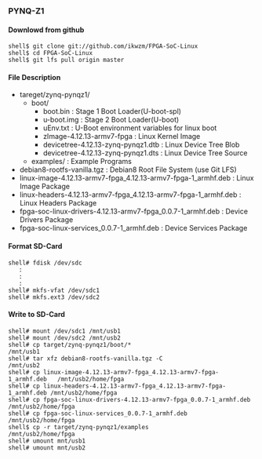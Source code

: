 ### PYNQ-Z1

#### Downlowd from github

```
shell$ git clone git://github.com/ikwzm/FPGA-SoC-Linux
shell$ cd FPGA-SoC-Linux
shell$ git lfs pull origin master
```

#### File Description

 * tareget/zynq-pynqz1/
   + boot/
     - boot.bin                                                    : Stage 1 Boot Loader(U-boot-spl)
     - u-boot.img                                                  : Stage 2 Boot Loader(U-boot)
     - uEnv.txt                                                    : U-Boot environment variables for linux boot
     - zImage-4.12.13-armv7-fpga                                   : Linux Kernel Image       
     - devicetree-4.12.13-zynq-pynqz1.dtb                          : Linux Device Tree Blob   
     - devicetree-4.12.13-zynq-pynqz1.dts                          : Linux Device Tree Source
   + examples/                                                     : Example Programs
 * debian8-rootfs-vanilla.tgz                                      : Debian8 Root File System (use Git LFS)
 * linux-image-4.12.13-armv7-fpga_4.12.13-armv7-fpga-1_armhf.deb   : Linux Image Package
 * linux-headers-4.12.13-armv7-fpga_4.12.13-armv7-fpga-1_armhf.deb : Linux Headers Package
 * fpga-soc-linux-drivers-4.12.13-armv7-fpga_0.0.7-1_armhf.deb     : Device Drivers Package
 * fpga-soc-linux-services_0.0.7-1_armhf.deb                       : Device Services Package

#### Format SD-Card

````
shell# fdisk /dev/sdc
   :
   :
   :
shell# mkfs-vfat /dev/sdc1
shell# mkfs.ext3 /dev/sdc2
````

#### Write to SD-Card

````
shell# mount /dev/sdc1 /mnt/usb1
shell# mount /dev/sdc2 /mnt/usb2
shell# cp target/zynq-pynqz1/boot/*                                       /mnt/usb1
shell# tar xfz debian8-rootfs-vanilla.tgz -C                              /mnt/usb2
shell# cp linux-image-4.12.13-armv7-fpga_4.12.13-armv7-fpga-1_armhf.deb   /mnt/usb2/home/fpga
shell# cp linux-headers-4.12.13-armv7-fpga_4.12.13-armv7-fpga-1_armhf.deb /mnt/usb2/home/fpga
shell# cp fpga-soc-linux-drivers-4.12.13-armv7-fpga_0.0.7-1_armhf.deb     /mnt/usb2/home/fpga
shell# cp fpga-soc-linux-services_0.0.7-1_armhf.deb                       /mnt/usb2/home/fpga
shell$ cp -r target/zynq-pynqz1/examples                                  /mnt/usb2/home/fpga
shell# umount mnt/usb1
shell# umount mnt/usb2
````

